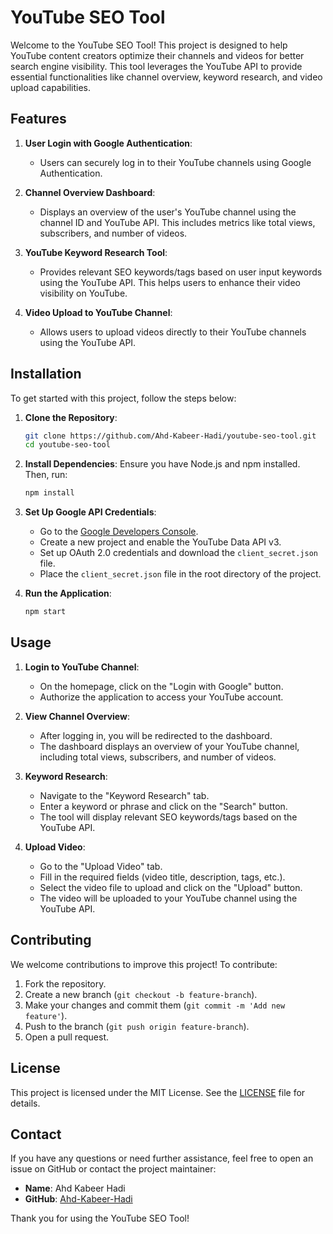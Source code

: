 # YouTube SEO Tool

Welcome to the YouTube SEO Tool! This project is designed to help YouTube content creators optimize their channels and videos for better search engine visibility. This tool leverages the YouTube API to provide essential functionalities like channel overview, keyword research, and video upload capabilities.

## Features

1. **User Login with Google Authentication**:
   - Users can securely log in to their YouTube channels using Google Authentication.

2. **Channel Overview Dashboard**:
   - Displays an overview of the user's YouTube channel using the channel ID and YouTube API. This includes metrics like total views, subscribers, and number of videos.

3. **YouTube Keyword Research Tool**:
   - Provides relevant SEO keywords/tags based on user input keywords using the YouTube API. This helps users to enhance their video visibility on YouTube.

4. **Video Upload to YouTube Channel**:
   - Allows users to upload videos directly to their YouTube channels using the YouTube API.

## Installation

To get started with this project, follow the steps below:

1. **Clone the Repository**:
   ```bash
   git clone https://github.com/Ahd-Kabeer-Hadi/youtube-seo-tool.git
   cd youtube-seo-tool
   ```

2. **Install Dependencies**:
   Ensure you have Node.js and npm installed. Then, run:
   ```bash
   npm install
   ```

3. **Set Up Google API Credentials**:
   - Go to the [Google Developers Console](https://console.developers.google.com/).
   - Create a new project and enable the YouTube Data API v3.
   - Set up OAuth 2.0 credentials and download the `client_secret.json` file.
   - Place the `client_secret.json` file in the root directory of the project.

4. **Run the Application**:
   ```bash
   npm start
   ```

## Usage

1. **Login to YouTube Channel**:
   - On the homepage, click on the "Login with Google" button.
   - Authorize the application to access your YouTube account.

2. **View Channel Overview**:
   - After logging in, you will be redirected to the dashboard.
   - The dashboard displays an overview of your YouTube channel, including total views, subscribers, and number of videos.

3. **Keyword Research**:
   - Navigate to the "Keyword Research" tab.
   - Enter a keyword or phrase and click on the "Search" button.
   - The tool will display relevant SEO keywords/tags based on the YouTube API.

4. **Upload Video**:
   - Go to the "Upload Video" tab.
   - Fill in the required fields (video title, description, tags, etc.).
   - Select the video file to upload and click on the "Upload" button.
   - The video will be uploaded to your YouTube channel using the YouTube API.

## Contributing

We welcome contributions to improve this project! To contribute:

1. Fork the repository.
2. Create a new branch (`git checkout -b feature-branch`).
3. Make your changes and commit them (`git commit -m 'Add new feature'`).
4. Push to the branch (`git push origin feature-branch`).
5. Open a pull request.

## License

This project is licensed under the MIT License. See the [LICENSE](LICENSE) file for details.

## Contact

If you have any questions or need further assistance, feel free to open an issue on GitHub or contact the project maintainer:

- **Name**: Ahd Kabeer Hadi
- **GitHub**: [Ahd-Kabeer-Hadi](https://github.com/Ahd-Kabeer-Hadi)

Thank you for using the YouTube SEO Tool!